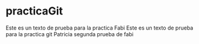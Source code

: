 # practicaGit
Este es un texto de prueba para la practica Fabi 
Este es un texto de prueba para la practica git Patricia
segunda prueba de fabi 

